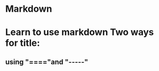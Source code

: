 # Markdown
Learn to use markdown
Two ways for title: 
==============

using "===="and "-----"
-----------------------
